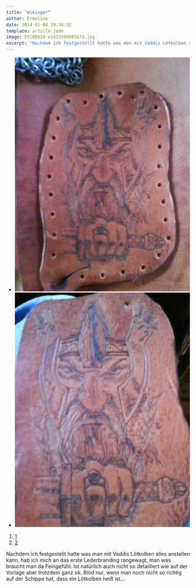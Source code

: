 ```yaml
---
title: "Wikinger"
author: Ermeline
date: 2014-01-04 19:34:32
template: article.jade
image: DSC00624-e1423509985673.jpg
excerpt: "Nachdem ich festgestellt hatte was man mit Vaddis Lötkolben alles anstellen kann, hab ich mich an das erste Lederbranding rangewagt..."
---
```


-   ![DSC00624](DSC00624-e1423509985673.jpg)
-   ![DSC00622](DSC00622-e1423509999197.jpg)

1.  [1](#)
2.  [2](#)

Nachdem ich festgestellt hatte was man mit Vaddis Lötkolben alles
anstellen kann, hab ich mich an das erste Lederbranding rangewagt, man
was braucht man da Feingefühl. Ist natürlich auch nicht so detailliert
wie auf der Vorlage aber trotzdem ganz ok. Blöd nur, wenn man noch nicht
so richtig auf der Schippe hat, dass ein Lötkolben heiß ist...  
